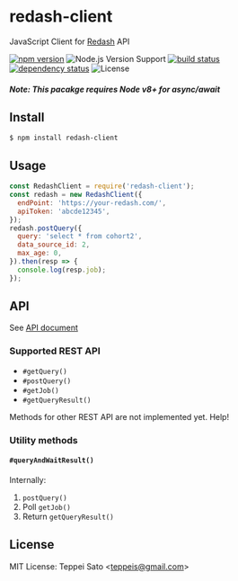 redash-client
======

JavaScript Client for [Redash](https://redash.io/) API

[![npm version][npm-image]][npm-url]
![Node.js Version Support][node-version]
[![build status][circleci-image]][circleci-url]
[![dependency status][deps-image]][deps-url]
![License][license]

##### Note: This pacakge requires Node v8+ for async/await

## Install

```console
$ npm install redash-client
```

## Usage

```javascript
const RedashClient = require('redash-client');
const redash = new RedashClient({
  endPoint: 'https://your-redash.com/',
  apiToken: 'abcde12345',
});
redash.postQuery({
  query: 'select * from cohort2',
  data_source_id: 2,
  max_age: 0,
}).then(resp => {
  console.log(resp.job);
});
```

## API

See [API document](https://teppeis.github.io/redash-client/)

### Supported REST API

- `#getQuery()`
- `#postQuery()`
- `#getJob()`
- `#getQueryResult()`

Methods for other REST API are not implemented yet. Help!

### Utility methods

#### `#queryAndWaitResult()`

Internally:

1. `postQuery()`
2. Poll `getJob()`
3. Return `getQueryResult()`

## License

MIT License: Teppei Sato &lt;teppeis@gmail.com&gt;

[npm-image]: https://img.shields.io/npm/v/redash-client.svg
[npm-url]: https://npmjs.org/package/redash-client
[npm-downloads-image]: https://img.shields.io/npm/dm/redash-client.svg
[travis-image]: https://img.shields.io/travis/teppeis/redash-client/master.svg
[travis-url]: https://travis-ci.org/teppeis/redash-client
[deps-image]: https://img.shields.io/david/teppeis/redash-client.svg
[deps-url]: https://david-dm.org/teppeis/redash-client
[node-version]: https://img.shields.io/badge/Node.js%20support-v8,v9-brightgreen.svg
[coverage-image]: https://img.shields.io/coveralls/teppeis/redash-client/master.svg
[coverage-url]: https://coveralls.io/github/teppeis/redash-client?branch=master
[license]: https://img.shields.io/npm/l/redash-client.svg
[appveyor-image]: https://ci.appveyor.com/api/projects/status/22nwyfaf5p0yw54j/branch/master?svg=true
[appveyor-url]: https://ci.appveyor.com/project/teppeis/redash-client/branch/master
[circleci-image]: https://circleci.com/gh/teppeis/redash-client.svg?style=svg
[circleci-url]: https://circleci.com/gh/teppeis/redash-client
